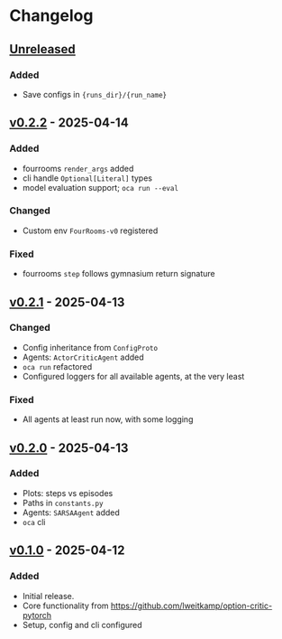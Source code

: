 # Changelog

## [Unreleased]

### Added

- Save configs in `{runs_dir}/{run_name}`

## [v0.2.2] - 2025-04-14

### Added

- fourrooms `render_args` added
- cli handle `Optional[Literal]` types
- model evaluation support; `oca run --eval`

### Changed

- Custom env `FourRooms-v0` registered

### Fixed

- fourrooms `step` follows gymnasium return signature

## [v0.2.1] - 2025-04-13

### Changed

- Config inheritance from `ConfigProto`
- Agents: `ActorCriticAgent` added
- `oca run` refactored
- Configured loggers for all available agents, at the very least

### Fixed

- All agents at least run now, with some logging

## [v0.2.0] - 2025-04-13

### Added

- Plots: steps vs episodes
- Paths in `constants.py`
- Agents: `SARSAAgent` added
- `oca` cli

## [v0.1.0] - 2025-04-12

### Added

- Initial release.
- Core functionality from <https://github.com/lweitkamp/option-critic-pytorch>
- Setup, config and cli configured

[unreleased]: https://github.com/AshrithSagar/option-critic/compare/v0.2.2...HEAD
[v0.2.2]: https://github.com/AshrithSagar/option-critic/compare/v0.2.1...v0.2.2
[v0.2.1]: https://github.com/AshrithSagar/option-critic/compare/v0.2.0...v0.2.1
[v0.2.0]: https://github.com/AshrithSagar/option-critic/compare/v0.1.0...v0.2.0
[v0.1.0]: https://github.com/AshrithSagar/option-critic/releases/tag/v0.1.0
